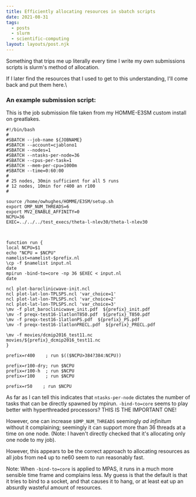 ```yaml
---
title: Efficiently allocating resources in sbatch scripts
date: 2021-08-31
tags:
  - posts
  - slurm
  - scientific-computing
layout: layouts/post.njk
---
```



Something that trips me up literally every time I write my own submissions scripts is slurm's method of allocation.

If I later find the resources that I used to get to this understanding, I'll come back and put them here.\

### An example submission script:

This is the job submission file taken from my HOMME-E3SM custom install on greatlakes. 

```
#!/bin/bash
#
#SBATCH --job-name ${JOBNAME}
#SBATCH --account=cjablono1
#SBATCH --nodes=1
#SBATCH --ntasks-per-node=36
#SBATCH --cpus-per-task=1
#SBATCH --mem-per-cpu=1000m 
#SBATCH --time=0:60:00
#
# 25 nodes, 30min sufficient for all 5 runs
# 12 nodes, 10min for r400 an r100
# 

source /home/owhughes/HOMME/E3SM/setup.sh
export OMP_NUM_THREADS=6
export MV2_ENABLE_AFFINITY=0
NCPU=36
EXEC=../../../test_execs/theta-l-nlev30/theta-l-nlev30



function run { 
local NCPU=$1
echo "NCPU = $NCPU"
namelist=namelist-$prefix.nl
\cp -f $namelist input.nl
date
mpirun -bind-to=core -np 36 $EXEC < input.nl
date

ncl plot-baroclinicwave-init.ncl
ncl plot-lat-lon-TPLSPS.ncl 'var_choice=1'
ncl plot-lat-lon-TPLSPS.ncl 'var_choice=2'
ncl plot-lat-lon-TPLSPS.ncl 'var_choice=3'
\mv -f plot_baroclinicwave_init.pdf  ${prefix}_init.pdf
\mv -f preqx-test16-1latlonT850.pdf  ${prefix}_T850.pdf
\mv -f preqx-test16-1latlonPS.pdf  ${prefix}_PS.pdf
\mv -f preqx-test16-1latlonPRECL.pdf  ${prefix}_PRECL.pdf

\mv -f movies/dcmip2016_test11.nc    movies/${prefix}_dcmip2016_test11.nc
}

prefix=r400    ; run $(($NCPU>384?384:NCPU))

prefix=r100-dry; run $NCPU
prefix=r100-h  ; run $NCPU
prefix=r100    ; run $NCPU

prefix=r50    ; run $NCPU

```



As far as I can tell this indicates that `ntasks-per-node` dictates the number of tasks that can be directly spawned by 
mpirun. `-bind-to=core` seems to play better with hyperthreaded processors? THIS IS THE IMPORTANT ONE!

However, one can increase `$OMP_NUM_THREADS` seemingly _ad infinitum_ without it complaining; seemingly it can support more than
36 threads at a time on one node. (Note: I haven't directly checked that it's allocating only one node to my job).

However, this appears to be the correct approach to allocating resources as all jobs from ne4 up to ne60 seem to run reasonably fast.


Note: When `-bind-to=core` is applied to MPAS, it runs in a much more sensible time frame and complains less. My guess
is that the default is that it tries to bind to a socket, and that causes it to hang, or at least eat up an absurdly wasteful 
amount of resources.

### 
